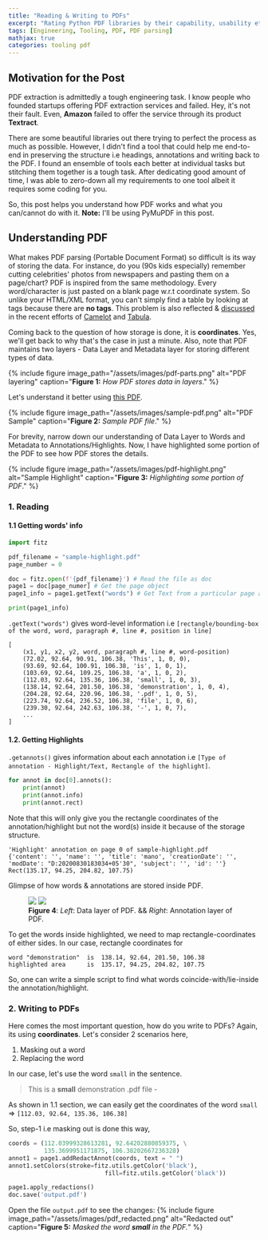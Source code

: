 ```yaml
---
title: "Reading & Writing to PDFs"
excerpt: "Rating Python PDF libraries by their capability, usability etc."
tags: [Engineering, Tooling, PDF, PDF parsing]
mathjax: true
categories: tooling pdf
---
```


## Motivation for the Post

PDF extraction is admittedly a tough engineering task. I know people who founded startups offering PDF extraction services and failed. Hey, it's not their fault. Even, __Amazon__ failed to offer the service through its product __Textract__. 

There are some beautiful libraries out there trying to perfect the process as much as possible. However, I didn't find a tool that could help me end-to-end in preserving the structure i.e headings, annotations and writing back to the PDF. I found an ensemble of tools each better at individual tasks but stitching them together is a tough task. After dedicating good amount of time, I was able to zero-down all my requirements to one tool albeit it requires some coding for you.

So, this post helps you understand how PDF works and what you can/cannot do with it. __Note:__ I'll be using PyMuPDF in this post.

## Understanding PDF 

What makes PDF parsing (Portable Document Format) so difficult is its way of storing the data. For instance, do you (90s kids especially) remember cutting celebrities' photos from newspapers and pasting them on a page/chart? PDF is inspired from the same methodology. Every word/character is just pasted on a blank page w.r.t coordinate system. So unlike your HTML/XML format, you can't simply find a table by looking at tags because there are __no tags__. This problem is also reflected & [discussed](https://youtu.be/99A9Fz6uHAA) in the recent efforts of [Camelot](https://camelot-py.readthedocs.io/en/master/) and [Tabula](https://tabula-py.readthedocs.io/en/latest/).

Coming back to the question of how storage is done, it is __coordinates__. Yes, we'll get back to why that's the case in just a minute. Also, note that PDF maintains two layers - Data Layer and Metadata layer for storing different types of data.

{% include figure image_path="/assets/images/pdf-parts.png" alt="PDF layering" caption="__Figure 1:__ _How PDF stores data in layers_." %}

Let's understand it better using [this PDF](http://africau.edu/images/default/sample.pdf).

{% include figure image_path="/assets/images/sample-pdf.png" alt="PDF Sample" caption="__Figure 2:__ _Sample PDF file_." %}

For brevity, narrow down our understanding of Data Layer to Words and Metadata to Annotations/Highlights. Now, I have highlighted some portion of the PDF to see how PDF stores the details.

{% include figure image_path="/assets/images/pdf-highlight.png" alt="Sample Highlight" caption="__Figure 3:__ _Highlighting some portion of PDF_." %}

### 1. Reading
#### 1.1 Getting words' info

```python
import fitz

pdf_filename = "sample-highlight.pdf"
page_number = 0

doc = fitz.open(f'{pdf_filename}') # Read the file as doc
page1 = doc[page_numer] # Get the page object
page1_info = page1.getText("words") # Get Text from a particular page as a list of words.

print(page1_info)
```

 `.getText("words")` gives word-level information i.e `[rectangle/bounding-box of the word, word, paragraph #, line #, position in line]`

```
[
    (x1, y1, x2, y2, word, paragraph #, line #, word-position)
    (72.02, 92.64, 90.91, 106.38, 'This', 1, 0, 0),
    (93.69, 92.64, 100.91, 106.38, 'is', 1, 0, 1),
    (103.69, 92.64, 109.25, 106.38, 'a', 1, 0, 2),
    (112.03, 92.64, 135.36, 106.38, 'small', 1, 0, 3),
    (138.14, 92.64, 201.50, 106.38, 'demonstration', 1, 0, 4),
    (204.28, 92.64, 220.96, 106.38, '.pdf', 1, 0, 5),
    (223.74, 92.64, 236.52, 106.38, 'file', 1, 0, 6),
    (239.30, 92.64, 242.63, 106.38, '-', 1, 0, 7),
    ...
]
```

#### 1.2. Getting Highlights

 `.getannots()` gives information about each annotation i.e `[Type of annotation - Highlight/Text, Rectangle of the highlight]`.

```python
for annot in doc[0].annots():
    print(annot)
    print(annot.info)
    print(annot.rect)
```

Note that this will only give you the rectangle coordinates of the annotation/highlight but not the word(s) inside it because of the storage structure.

```
'Highlight' annotation on page 0 of sample-highlight.pdf
{'content': '', 'name': '', 'title': 'mano', 'creationDate': '', 'modDate': "D:20200830183034+05'30", 'subject': '', 'id': ''}
Rect(135.17, 94.25, 204.82, 107.75)
```

Glimpse of how words & annotations are stored inside PDF.

<figure class="half">
    <a href="{{ site.url }}{{ site.baseurl }}/assets/images/pdf-text-only.png"><img src="{{ site.url }}{{ site.baseurl }}/assets/images/pdf-text-only.png"></a>
    <a href="{{ site.url }}{{ site.baseurl }}/assets/images/pdf-only-highlight.png"><img src="{{ site.url }}{{ site.baseurl }}/assets/images/pdf-only-highlight.png"></a>
    <figcaption><b>Figure 4</b>: <i>Left</i>: Data layer of PDF. && <i>Right</i>: Annotation layer of PDF.</figcaption>
</figure>

To get the words inside highlighted, we need to map rectangle-coordinates of either sides. In our case, rectangle coordinates for
```
word "demonstration"  is  138.14, 92.64, 201.50, 106.38
highlighted area      is  135.17, 94.25, 204.82, 107.75
```
So, one can write a simple script to find what words coincide-with/lie-inside the annotation/highlight.

### 2. Writing to PDFs

Here comes the most important question, how do you write to PDFs? Again, its using __coordinates__. Let's consider 2 scenarios here,

1. Masking out a word
2. Replacing the word

In our case, let's use the word `small` in the sentence.
> This is a __small__ demonstration .pdf file -

As shown in 1.1 section, we can easily get the coordinates of the word `small`  => `[112.03, 92.64, 135.36, 106.38]`

So, step-1 i.e masking out is done this way,
```python
coords = (112.03999328613281, 92.64202880859375, \
          135.3699951171875, 106.38202667236328)
annot1 = page1.addRedactAnnot(coords, text = " ")
annot1.setColors(stroke=fitz.utils.getColor('black'),
                           fill=fitz.utils.getColor('black'))

page1.apply_redactions()
doc.save('output.pdf')
```
Open the file `output.pdf` to see the changes:
{% include figure image_path="/assets/images/pdf_redacted.png" alt="Redacted out" caption="__Figure 5:__ _Masked the word __small__ in the PDF._" %}